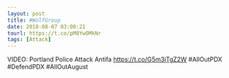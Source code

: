 ```yaml
---
layout: post
title: #WolfGroup
date: 2018-08-07 03:00:21
tourl: https://t.co/pM8YwOMkNr
tags: [Attack]
---
```

VIDEO: Portland Police Attack Antifa https://t.co/G5m3jTgZ2W #AllOutPDX #DefendPDX #AllOutAugust